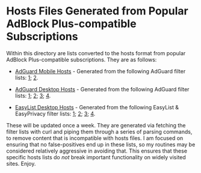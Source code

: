 # Hosts Files Generated from Popular AdBlock Plus-compatible Subscriptions
Within this directory are lists converted to the hosts format from popular AdBlock Plus-compatible subscriptions. They are as follows:

- [AdGuard Mobile Hosts](https://raw.githubusercontent.com/bongochong/CombinedPrivacyBlockLists/master/ABP2Hosts/adguard_mobile-hosts.txt) - Generated from the following AdGuard filter lists: [1](https://raw.githubusercontent.com/AdguardTeam/AdguardFilters/master/MobileFilter/sections/adservers.txt); [2](https://raw.githubusercontent.com/AdguardTeam/AdguardFilters/master/MobileFilter/sections/spyware.txt).

- [AdGuard Desktop Hosts](https://raw.githubusercontent.com/bongochong/CombinedPrivacyBlockLists/master/ABP2Hosts/adguard_desktop-hosts.txt) - Generated from the following AdGuard filter lists: [1](https://raw.githubusercontent.com/AdguardTeam/AdguardFilters/master/EnglishFilter/sections/adservers.txt); [2](https://raw.githubusercontent.com/AdguardTeam/AdguardFilters/master/EnglishFilter/sections/adservers_firstparty.txt); [3](https://raw.githubusercontent.com/AdguardTeam/AdguardFilters/master/SpywareFilter/sections/tracking_servers.txt); [4](https://raw.githubusercontent.com/AdguardTeam/AdguardFilters/master/EnglishFilter/sections/cryptominers.txt).

- [EasyList Desktop Hosts](https://raw.githubusercontent.com/bongochong/CombinedPrivacyBlockLists/master/ABP2Hosts/easylist_desktop-hosts.txt) - Generated from the following EasyList & EasyPrivacy filter lists: [1](https://raw.githubusercontent.com/easylist/easylist/master/easylist/easylist_adservers.txt); [2](https://raw.githubusercontent.com/easylist/easylist/master/easylist/easylist_thirdparty.txt); [3](https://raw.githubusercontent.com/easylist/easylist/master/easyprivacy/easyprivacy_trackingservers.txt); [4](https://raw.githubusercontent.com/easylist/easylist/master/easyprivacy/easyprivacy_thirdparty.txt).

These will be updated once a week. They are generated via fetching the filter lists with curl and piping them through a series of parsing commands, to remove content that is incompatible with hosts files. I am focused on ensuring that no false-positives end up in these lists, so my routines may be considered relatively aggressive in avoiding that. This ensures that these specific hosts lists do *not* break important functionality on widely visited sites. Enjoy.
